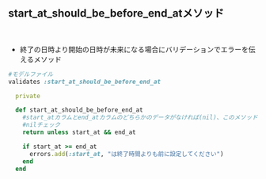 ## start_at_should_be_before_end_atメソッド  
<br>

- 終了の日時より開始の日時が未来になる場合にバリデーションでエラーを伝えるメソッド  
```rb
#モデルファイル
validates :start_at_should_be_before_end_at

  private

  def start_at_should_be_before_end_at
    #start_atカラムとend_atカラムのどちらかのデータがなければ(nil)、このメソッドを抜ける
    #nilチェック
    return unless start_at && end_at

    if start_at >= end_at
      errors.add(:start_at, "は終了時間よりも前に設定してください")
    end
  end
```